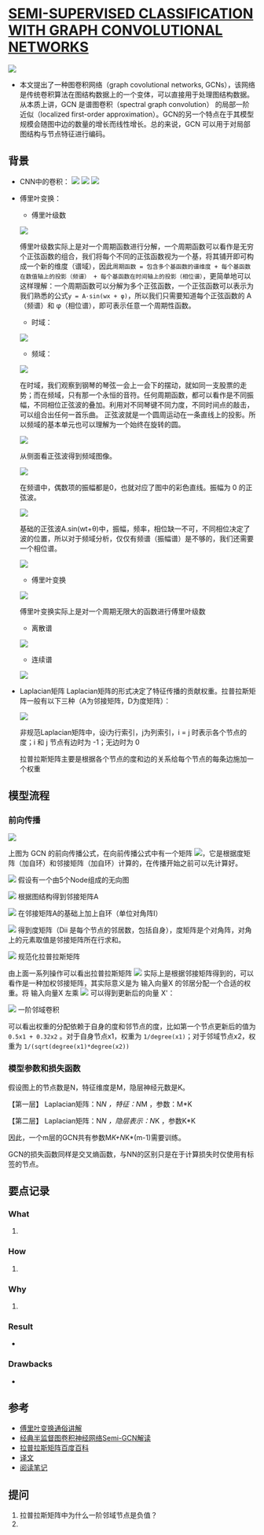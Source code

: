 # [SEMI-SUPERVISED CLASSIFICATION WITH GRAPH CONVOLUTIONAL NETWORKS](https://arxiv.org/pdf/1609.02907.pdf)
![](gcn.png)
- 本文提出了一种图卷积网络（graph covolutional networks, GCNs），该网络是传统卷积算法在图结构数据上的一个变体，可以直接用于处理图结构数据。从本质上讲，GCN 是谱图卷积（spectral graph convolution） 的局部一阶近似（localized first-order approximation）。GCN的另一个特点在于其模型规模会随图中边的数量的增长而线性增长。总的来说，GCN 可以用于对局部图结构与节点特征进行编码。
## 背景
- CNN中的卷积：
![](CNN1.png)
![](CNN2.gif)
![](cnnlayers.png)
- 傅里叶变换：
  - 傅里叶级数

  ![](傅里叶级数.jpg)
  
  傅里叶级数实际上是对一个周期函数进行分解，一个周期函数可以看作是无穷个正弦函数的组合，我们将每个不同的正弦函数视为一个基，将其铺开即可构成一个新的维度（谱域），因此`周期函数 = 包含多个基函数的谱维度 + 每个基函数在数值轴上的投影（频谱） + 每个基函数在时间轴上的投影（相位谱）`，更简单地可以这样理解：一个周期函数可以分解为多个正弦函数，一个正弦函数可以表示为我们熟悉的公式`y = A·sin(wx + φ)`，所以我们只需要知道每个正弦函数的 A（频谱）和 φ（相位谱），即可表示任意一个周期性函数。
  
  - 时域：
  
  ![](时域.jpg)
  - 频域：
  
  ![](频域.jpg)
  
  在时域，我们观察到钢琴的琴弦一会上一会下的摆动，就如同一支股票的走势；而在频域，只有那一个永恒的音符。任何周期函数，都可以看作是不同振幅，不同相位正弦波的叠加。利用对不同琴键不同力度，不同时间点的敲击，可以组合出任何一首乐曲。
  正弦波就是一个圆周运动在一条直线上的投影。所以频域的基本单元也可以理解为一个始终在旋转的圆。
  
  ![](圆周投影.gif)
  
  从侧面看正弦波得到频域图像。
  
  ![](傅里叶.jpg)
  
  在频谱中，偶数项的振幅都是0，也就对应了图中的彩色直线。振幅为 0 的正弦波。
  
  ![](转谱.gif)
  
  基础的正弦波A.sin(wt+θ)中，振幅，频率，相位缺一不可，不同相位决定了波的位置，所以对于频域分析，仅仅有频谱（振幅谱）是不够的，我们还需要一个相位谱。
  
  ![](相位谱.jpg)
  
  - 傅里叶变换
  
  ![](傅里叶变换.jpg)
  
  傅里叶变换实际上是对一个周期无限大的函数进行傅里叶级数
  
  - 离散谱
  
  ![](离散谱.jpg)
  
  - 连续谱
  
  ![](连续谱.jpg)
  
- Laplacian矩阵
  Laplacian矩阵的形式决定了特征传播的贡献权重。拉普拉斯矩阵一般有以下三种（A为邻接矩阵，D为度矩阵）：
  
  ![](拉普拉斯矩阵.png)
  
  非规范Laplacian矩阵中，设i为行索引，j为列索引，i = j 时表示各个节点的度；i 和 j 节点有边时为 -1；无边时为 0
  
  拉普拉斯矩阵主要是根据各个节点的度和边的关系给每个节点的每条边施加一个权重
## 模型流程
### 前向传播
![](前向传播.jpg)

上图为 GCN 的前向传播公式，在向前传播公式中有一个矩阵 ![](A.png)，它是根据度矩阵（加自环）和邻接矩阵（加自环）计算的，在传播开始之前可以先计算好。

![](L1.jpg) 假设有一个由5个Node组成的无向图
  
![](L2.jpg) 根据图结构得到邻接矩阵A
  
![](L3.jpg) 在邻接矩阵A的基础上加上自环（单位对角阵I）
  
![](L4.jpg) 得到度矩阵（Dii 是每个节点的邻居数，包括自身），度矩阵是个对角阵，对角上的元素取值是邻接矩阵所在行求和。
  
![](L5.jpg) 规范化拉普拉斯矩阵
  
由上面一系列操作可以看出拉普拉斯矩阵 ![](A.png) 实际上是根据邻接矩阵得到的，可以看作是一种加权邻接矩阵，其实际意义是为 输入向量X 的邻居分配一个合适的权重。将 输入向量X 左乘 ![](A.png) 可以得到更新后的向量 X'：
  
![](L6.jpg) 一阶邻域卷积
  
可以看出权重的分配依赖于自身的度和邻节点的度，比如第一个节点更新后的值为 `0.5x1 + 0.32x2` 。对于自身节点x1，权重为 `1/degree(x1)`；对于邻域节点x2，权重为 `1/(sqrt(degree(x1)*degree(x2))`

### 模型参数和损失函数
假设图上的节点数是N，特征维度是M，隐层神经元数是K。

【第一层】 Laplacian矩阵：N*N ，特征：N*M ，参数：M*K

【第二层】 Laplacian矩阵：N*N ，隐层表示：N*K ，参数K*K

因此，一个m层的GCN共有参数M*K+N*K*(m-1)需要训练。

GCN的损失函数同样是交叉熵函数，与NN的区别只是在于计算损失时仅使用有标签的节点。
## 要点记录
### What
1. 
### How
1.
### Why
1.
### Result
- 
### Drawbacks
- 
## 参考
- [傅里叶变换通俗讲解](https://www.cnblogs.com/h2zZhou/p/8405717.html)
- [经典半监督图卷积神经网络Semi-GCN解读](https://zhuanlan.zhihu.com/p/58178060)
- [拉普拉斯矩阵百度百科](https://www.baidu.com/link?url=JIdfpekQVVcTu_g9Ow2_H_NVnQb0sGuytxo3LbCKO_k42YJuKdrAgdmLZMTjXcljR577ui4NrYSVI9DumUkh6GVuK0otPCrDpATBz1kJ9F42tYBMzEEBpm8_MlDnNWk3D1-lV-XptefSNYqDonLrp_&wd=&eqid=e513fd7300045e81000000065cdac6ec)
- [译文](https://blog.csdn.net/w986284086/article/details/80270653)
- [阅读笔记](https://zhuanlan.zhihu.com/p/31067515)
## 提问
1. 拉普拉斯矩阵中为什么一阶邻域节点是负值？
2. 
